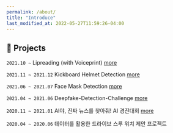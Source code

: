```yaml
---
permalink: /about/
title: "Introduce"
last_modified_at: 2022-05-27T11:59:26-04:00
---
```


## 💾 Projects

`2021.10 ~`  Lipreading (with Voiceprint) [more](https://www.notion.so/Face-Mask-Detection-d94e7805db8243528d8f2ca70a4d89f6)

`2021.11 ~ 2021.12` Kickboard Helmet Detection [more](https://www.notion.so/Face-Mask-Detection-d94e7805db8243528d8f2ca70a4d89f6)

`2021.06 ~ 2021.07` Face Mask Detection [more](https://www.notion.so/Face-Mask-Detection-d94e7805db8243528d8f2ca70a4d89f6)

`2021.04 ~ 2021.06` Deepfake-Detection-Challenge [more](https://www.notion.so/Deepfake-Detection-Challenge-e5ed8abeacc64361ba65fa8aa844c3b3)

`2020.11 ~ 2021.01` AI야, 진짜 뉴스를 찾아줘! AI 경진대회 [more](https://www.notion.so/AI-2b1823629f1644d287ed291bed2a2fea)

`2020.04 ~ 2020.06` 데이터를 활용한 드라이브 스루 위치 제안 프로젝트